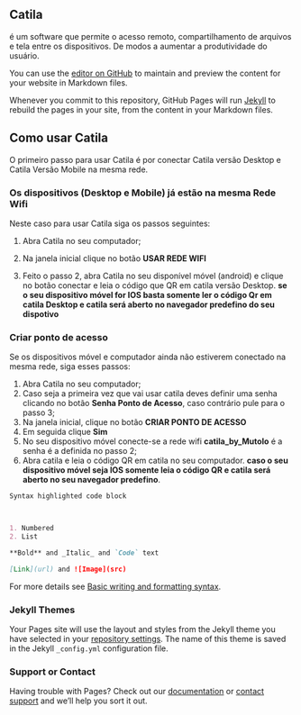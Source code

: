 ## Catila
é um software que permite o acesso remoto, compartilhamento de arquivos e tela entre os dispositivos. 
De modos a aumentar a produtividade do usuário. 

You can use the [editor on GitHub](https://github.com/Mutolo/Catila/edit/gh-pages/index.md) to maintain and preview the content for your website in Markdown files.

Whenever you commit to this repository, GitHub Pages will run [Jekyll](https://jekyllrb.com/) to rebuild the pages in your site, from the content in your Markdown files.

## Como usar Catila
O primeiro passo para usar Catila
é por conectar Catila versão Desktop e Catila 
Versão Mobile na mesma rede.

### Os dispositivos (Desktop  e Mobile) já estão na mesma Rede Wifi 
Neste caso para usar Catila 
siga os passos seguintes:

1. Abra Catila no seu computador;

2. Na janela inicial clique no botão **USAR REDE WIFI**

3. Feito o passo 2, abra Catila no seu disponível móvel (android) e clique no botão  conectar e leia o código que QR em catila versão Desktop. 
**se o seu dispositivo móvel  for IOS basta somente ler o código  Qr em catila Desktop e catila será  aberto no navegador predefino do seu dispotivo**

### Criar ponto de acesso 
Se os dispositivos móvel e computador ainda não
estiverem conectado na mesma rede, siga esses passos:

1. Abra Catila no seu computador;
2. Caso seja a primeira vez que vai usar catila deves definir uma senha clicando no botão **Senha Ponto de Acesso**, caso contrário  pule para o passo 3;
3. Na janela inicial, clique no botão **CRIAR PONTO DE ACESSO**
4. Em seguida clique **Sim**
5. No seu dispositivo móvel conecte-se a rede wifi **catila_by_Mutolo** é a senha é a definida no passo 2;
6. Abra catila e leia o código  QR em catila no seu computador. **caso o seu dispositivo móvel  seja IOS somente leia o código  QR e catila será  aberto no seu navegador predefino**.



```markdown
Syntax highlighted code block



1. Numbered
2. List

**Bold** and _Italic_ and `Code` text

[Link](url) and ![Image](src)
```

For more details see [Basic writing and formatting syntax](https://docs.github.com/en/github/writing-on-github/getting-started-with-writing-and-formatting-on-github/basic-writing-and-formatting-syntax).

### Jekyll Themes

Your Pages site will use the layout and styles from the Jekyll theme you have selected in your [repository settings](https://github.com/Mutolo/Catila/settings/pages). The name of this theme is saved in the Jekyll `_config.yml` configuration file.

### Support or Contact

Having trouble with Pages? Check out our [documentation](https://docs.github.com/categories/github-pages-basics/) or [contact support](https://support.github.com/contact) and we’ll help you sort it out.
